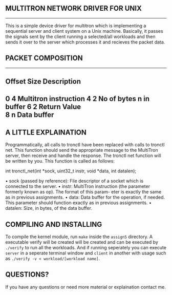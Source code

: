 MULTITRON NETWORK DRIVER FOR UNIX
---------------------------------
---------------------------------

This is a simple device driver for multitron which is implementing a sequential server and client system on a Unix machine. Basically, it passes the signals sent by the client running a selected/all workloads and then sends it over to the server which processes it and recieves the packet data.

PACKET COMPOSITION
------------------
------------------


Offset      Size      Description
-----------------------------------
0             4       Multitron instruction
4             2       No of bytes n in buffer
6             2       Return Value  
8             n       Data buffer
-----------------------------------

A LITTLE EXPLAINATION
---------------------

Programmatically, all calls to tronctl have been replaced with calls to tronctl net. This function should send the appropriate message to the MultiTron server, then receive and handle the response. The tronctl net function will be written by you. This function is called as follows:

int tronctl_net(int *sock, uint32_t instr, void *data, int datalen);

• sock (passed by reference): File descriptor of a socket which is connected to the server.
• instr: MultiTron instruction (the parameter formerly known as op). The format of this param-
eter is exactly the same as in previous assignments.
• data: Data buffer for the operation, if needed. This parameter should function exactly as in previous assignments.
• datalen: Size, in bytes, of the data buffer.

COMPILING AND INSTALLING
------------------------

To compile the kernel module, run `make` inside the `assign5` directory. A executable verify will be created will be created and can be executed by `./verify` to run all the workloads. And if running seperately you can execute `server` in a seperate terminal window and `client` in another with usage such as `./verify -v < workload/[workload name]`.


QUESTIONS?
----------

If you have any questions or need more material or explaination contact me. 
